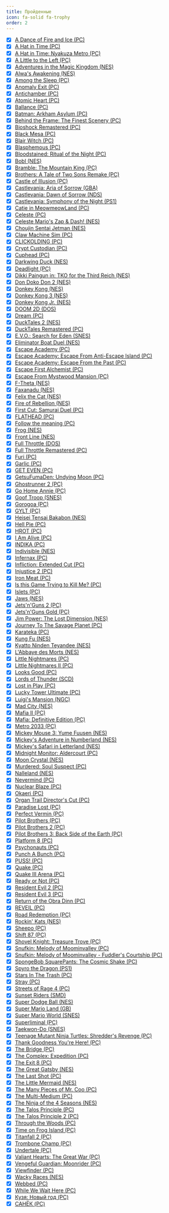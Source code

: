 ```yaml
---
title: Пройденные
icon: fa-solid fa-trophy
order: 2
---
```


+ [x] [A Dance of Fire and Ice (PC)](/tags/a-dance-of-fire-and-ice-pc)
+ [x] [A Hat in Time (PC)](/tags/a-hat-in-time-pc)
+ [x] [A Hat in Time: Nyakuza Metro (PC)](/tags/a-hat-in-time-nyakuza-metro-pc)
+ [x] [A Little to the Left (PC)](/tags/a-little-to-the-left-pc)
+ [x] [Adventures in the Magic Kingdom (NES)](/tags/adventures-in-the-magic-kingdom-nes)
+ [x] [Alwa's Awakening (NES)](/tags/alwa-s-awakening-nes)
+ [x] [Among the Sleep (PC)](/tags/among-the-sleep-pc)
+ [x] [Anomaly Exit (PC)](/tags/anomaly-exit-pc)
+ [x] [Antichamber (PC)](/tags/antichamber-pc)
+ [x] [Atomic Heart (PC)](/tags/atomic-heart-pc)
+ [x] [Ballance (PC)](/tags/ballance-pc)
+ [x] [Batman: Arkham Asylum (PC)](/tags/batman-arkham-asylum-pc)
+ [x] [Behind the Frame: The Finest Scenery (PC)](/tags/behind-the-frame-the-finest-scenery-pc)
+ [x] [Bioshock Remastered (PC)](/tags/bioshock-remastered-pc)
+ [x] [Black Mesa (PC)](/tags/black-mesa-pc)
+ [x] [Blair Witch (PC)](/tags/blair-witch-pc)
+ [x] [Blasphemous (PC)](/tags/blasphemous-pc)
+ [x] [Bloodstained: Ritual of the Night (PC)](/tags/bloodstained-ritual-of-the-night-pc)
+ [x] [Bobl (NES)](/tags/bobl-nes)
+ [x] [Bramble: The Mountain King (PC)](/tags/bramble-the-mountain-king-pc)
+ [x] [Brothers: A Tale of Two Sons Remake (PC)](/tags/brothers-a-tale-of-two-sons-remake-pc)
+ [x] [Castle of Illusion (PC)](/tags/castle-of-illusion-pc)
+ [x] [Castlevania: Aria of Sorrow (GBA)](/tags/castlevania-aria-of-sorrow-gba)
+ [x] [Castlevania: Dawn of Sorrow (NDS)](/tags/castlevania-dawn-of-sorrow-nds)
+ [x] [Castlevania: Symphony of the Night (PS1)](/tags/castlevania-symphony-of-the-night-ps1)
+ [x] [Catie in MeowmeowLand (PC)](/tags/catie-in-meowmeowland-pc)
+ [x] [Celeste (PC)](/tags/celeste-pc)
+ [x] [Celeste Mario's Zap & Dash! (NES)](/tags/celeste-mario-s-zap-dash-nes)
+ [x] [Choujin Sentai Jetman (NES)](/tags/choujin-sentai-jetman-nes)
+ [x] [Claw Machine Sim (PC)](/tags/claw-machine-sim-pc)
+ [x] [CLICKOLDING (PC)](/tags/clickolding-pc)
+ [x] [Crypt Custodian (PC)](/tags/crypt-custodian-pc)
+ [x] [Cuphead (PC)](/tags/cuphead-pc)
+ [x] [Darkwing Duck (NES)](/tags/darkwing-duck-nes)
+ [x] [Deadlight (PC)](/tags/deadlight-pc)
+ [x] [Dikki Paingun in: TKO for the Third Reich (NES)](/tags/dikki-paingun-in-tko-for-the-third-reich-nes)
+ [x] [Don Doko Don 2 (NES)](/tags/don-doko-don-2-nes)
+ [x] [Donkey Kong (NES)](/tags/donkey-kong-nes)
+ [x] [Donkey Kong 3 (NES)](/tags/donkey-kong-3-nes)
+ [x] [Donkey Kong Jr. (NES)](/tags/donkey-kong-jr-nes)
+ [x] [DOOM 2D (DOS)](/tags/doom-2d-dos)
+ [x] [Dream (PC)](/tags/dream-pc)
+ [x] [DuckTales 2 (NES)](/tags/ducktales-2-nes)
+ [x] [DuckTales Remastered (PC)](/tags/ducktales-remastered-pc)
+ [x] [E.V.O.: Search for Eden (SNES)](/tags/e-v-o-search-for-eden-snes)
+ [x] [Eliminator Boat Duel (NES)](/tags/eliminator-boat-duel-nes)
+ [x] [Escape Academy (PC)](/tags/escape-academy-pc)
+ [x] [Escape Academy: Escape From Anti-Escape Island (PC)](/tags/escape-academy-escape-from-anti-escape-island-pc)
+ [x] [Escape Academy: Escape From the Past (PC)](/tags/escape-academy-escape-from-the-past-pc)
+ [x] [Escape First Alchemist (PC)](/tags/escape-first-alchemist-pc)
+ [x] [Escape From Mystwood Mansion (PC)](/tags/escape-from-mystwood-mansion-pc)
+ [x] [F-Theta (NES)](/tags/f-theta-nes)
+ [x] [Faxanadu (NES)](/tags/faxanadu-nes)
+ [x] [Felix the Cat (NES)](/tags/felix-the-cat-nes)
+ [x] [Fire of Rebellion (NES)](/tags/fire-of-rebellion-nes)
+ [x] [First Cut: Samurai Duel (PC)](/tags/first-cut-samurai-duel-pc)
+ [x] [FLATHEAD (PC)](/tags/flathead-pc)
+ [x] [Follow the meaning (PC)](/tags/follow-the-meaning-pc)
+ [x] [Frog (NES)](/tags/frog-nes)
+ [x] [Front Line (NES)](/tags/front-line-nes)
+ [x] [Full Throttle (DOS)](/tags/full-throttle-dos)
+ [x] [Full Throttle Remastered (PC)](/tags/full-throttle-remastered-pc)
+ [x] [Furi (PC)](/tags/furi-pc)
+ [x] [Garlic (PC)](/tags/garlic-pc)
+ [x] [GET EVEN (PC)](/tags/get-even-pc)
+ [x] [GetsuFumaDen: Undying Moon (PC)](/tags/getsufumaden-undying-moon-pc)
+ [x] [Ghostrunner 2 (PC)](/tags/ghostrunner-2-pc)
+ [x] [Go Home Annie (PC)](/tags/go-home-annie-pc)
+ [x] [Goof Troop (SNES)](/tags/goof-troop-snes)
+ [x] [Gorogoa (PC)](/tags/gorogoa-pc)
+ [x] [GYLT (PC)](/tags/gylt-pc)
+ [x] [Heisei Tensai Bakabon (NES)](/tags/heisei-tensai-bakabon-nes)
+ [x] [Hell Pie (PC)](/tags/hell-pie-pc)
+ [x] [HROT (PC)](/tags/hrot-pc)
+ [x] [I Am Alive (PC)](/tags/i-am-alive-pc)
+ [x] [INDIKA (PC)](/tags/indika-pc)
+ [x] [Indivisible (NES)](/tags/indivisible-nes)
+ [x] [Infernax (PC)](/tags/infernax-pc)
+ [x] [Infliction: Extended Cut (PC)](/tags/infliction-extended-cut-pc)
+ [x] [Injustice 2 (PC)](/tags/injustice-2-pc)
+ [x] [Iron Meat (PC)](/tags/iron-meat-pc)
+ [x] [Is this Game Trying to Kill Me? (PC)](/tags/is-this-game-trying-to-kill-me-pc)
+ [x] [Islets (PC)](/tags/islets-pc)
+ [x] [Jaws (NES)](/tags/jaws-nes)
+ [x] [Jets'n'Guns 2 (PC)](/tags/jets-n-guns-2-pc)
+ [x] [Jets'n'Guns Gold (PC)](/tags/jets-n-guns-gold-pc)
+ [x] [Jim Power: The Lost Dimension (NES)](/tags/jim-power-the-lost-dimension-nes)
+ [x] [Journey To The Savage Planet (PC)](/tags/journey-to-the-savage-planet-pc)
+ [x] [Karateka (PC)](/tags/karateka-pc)
+ [x] [Kung Fu (NES)](/tags/kung-fu-nes)
+ [x] [Kyatto Ninden Teyandee (NES)](/tags/kyatto-ninden-teyandee-nes)
+ [x] [L'Abbaye des Morts (NES)](/tags/l-abbaye-des-morts-nes)
+ [x] [Little Nightmares (PC)](/tags/little-nightmares-pc)
+ [x] [Little Nightmares II (PC)](/tags/little-nightmares-ii-pc)
+ [x] [Looks Good (PC)](/tags/looks-good-pc)
+ [x] [Lords of Thunder (SCD)](/tags/lords-of-thunder-scd)
+ [x] [Lost in Play (PC)](/tags/lost-in-play-pc)
+ [x] [Lucky Tower Ultimate (PC)](/tags/lucky-tower-ultimate-pc)
+ [x] [Luigi's Mansion (NGC)](/tags/luigi-s-mansion-ngc)
+ [x] [Mad City (NES)](/tags/mad-city-nes)
+ [x] [Mafia II (PC)](/tags/mafia-ii-pc)
+ [x] [Mafia: Definitive Edition (PC)](/tags/mafia-definitive-edition-pc)
+ [x] [Metro 2033 (PC)](/tags/metro-2033-pc)
+ [x] [Mickey Mouse 3: Yume Fuusen (NES)](/tags/mickey-mouse-3-yume-fuusen-nes)
+ [x] [Mickey's Adventure in Numberland (NES)](/tags/mickey-s-adventure-in-numberland-nes)
+ [x] [Mickey's Safari in Letterland (NES)](/tags/mickey-s-safari-in-letterland-nes)
+ [x] [Midnight Monitor: Aldercourt (PC)](/tags/midnight-monitor-aldercourt-pc)
+ [x] [Moon Crystal (NES)](/tags/moon-crystal-nes)
+ [x] [Murdered: Soul Suspect (PC)](/tags/murdered-soul-suspect-pc)
+ [x] [Nalleland (NES)](/tags/nalleland-nes)
+ [x] [Nevermind (PC)](/tags/nevermind-pc)
+ [x] [Nuclear Blaze (PC)](/tags/nuclear-blaze-pc)
+ [x] [Okaeri (PC)](/tags/okaeri-pc)
+ [x] [Organ Trail Director's Cut (PC)](/tags/organ-trail-director-s-cut-pc)
+ [x] [Paradise Lost (PC)](/tags/paradise-lost-pc)
+ [x] [Perfect Vermin (PC)](/tags/perfect-vermin-pc)
+ [x] [Pilot Brothers (PC)](/tags/pilot-brothers-pc)
+ [x] [Pilot Brothers 2 (PC)](/tags/pilot-brothers-2-pc)
+ [x] [Pilot Brothers 3: Back Side of the Earth (PC)](/tags/pilot-brothers-3-back-side-of-the-earth-pc)
+ [x] [Platform 8 (PC)](/tags/platform-8-pc)
+ [x] [Psychonauts (PC)](/tags/psychonauts-pc)
+ [x] [Punch A Bunch (PC)](/tags/punch-a-bunch-pc)
+ [x] [PUSS! (PC)](/tags/puss-pc)
+ [x] [Quake (PC)](/tags/quake-pc)
+ [x] [Quake III Arena (PC)](/tags/quake-iii-arena-pc)
+ [x] [Ready or Not (PC)](/tags/ready-or-not-pc)
+ [x] [Resident Evil 2 (PC)](/tags/resident-evil-2-pc)
+ [x] [Resident Evil 3 (PC)](/tags/resident-evil-3-pc)
+ [x] [Return of the Obra Dinn (PC)](/tags/return-of-the-obra-dinn-pc)
+ [x] [REVEIL (PC)](/tags/reveil-pc)
+ [x] [Road Redemption (PC)](/tags/road-redemption-pc)
+ [x] [Rockin' Kats (NES)](/tags/rockin-kats-nes)
+ [x] [Sheepo (PC)](/tags/sheepo-pc)
+ [x] [Shift 87 (PC)](/tags/shift-87-pc)
+ [x] [Shovel Knight: Treasure Trove (PC)](/tags/shovel-knight-treasure-trove-pc)
+ [x] [Snufkin: Melody of Moominvalley (PC)](/tags/snufkin-melody-of-moominvalley-pc)
+ [x] [Snufkin: Melody of Moominvalley - Fuddler's Courtship (PC)](/tags/snufkin-melody-of-moominvalley-fuddler-s-courtship-pc)
+ [x] [SpongeBob SquarePants: The Cosmic Shake (PC)](/tags/spongebob-squarepants-the-cosmic-shake-pc)
+ [x] [Spyro the Dragon (PS1)](/tags/spyro-the-dragon-ps1)
+ [x] [Stars In The Trash (PC)](/tags/stars-in-the-trash-pc)
+ [x] [Stray (PC)](/tags/stray-pc)
+ [x] [Streets of Rage 4 (PC)](/tags/streets-of-rage-4-pc)
+ [x] [Sunset Riders (SMD)](/tags/sunset-riders-smd)
+ [x] [Super Dodge Ball (NES)](/tags/super-dodge-ball-nes)
+ [x] [Super Mario Land (GB)](/tags/super-mario-land-gb)
+ [x] [Super Mario World (SNES)](/tags/super-mario-world-snes)
+ [x] [Superliminal (PC)](/tags/superliminal-pc)
+ [x] [Taekwon-Do (SNES)](/tags/taekwon-do-snes)
+ [x] [Teenage Mutant Ninja Turtles: Shredder's Revenge (PC)](/tags/teenage-mutant-ninja-turtles-shredder-s-revenge-pc)
+ [x] [Thank Goodness You're Here! (PC)](/tags/thank-goodness-you-re-here-pc)
+ [x] [The Bridge (PC)](/tags/the-bridge-pc)
+ [x] [The Complex: Expedition (PC)](/tags/the-complex-expedition-pc)
+ [x] [The Exit 8 (PC)](/tags/the-exit-8-pc)
+ [x] [The Great Gatsby (NES)](/tags/the-great-gatsby-nes)
+ [x] [The Last Shot (PC)](/tags/the-last-shot-pc)
+ [x] [The Little Mermaid (NES)](/tags/the-little-mermaid-nes)
+ [x] [The Many Pieces of Mr. Coo (PC)](/tags/the-many-pieces-of-mr-coo-pc)
+ [x] [The Multi-Medium (PC)](/tags/the-multi-medium-pc)
+ [x] [The Ninja of the 4 Seasons (NES)](/tags/the-ninja-of-the-4-seasons-nes)
+ [x] [The Talos Principle (PC)](/tags/the-talos-principle-pc)
+ [x] [The Talos Principle 2 (PC)](/tags/the-talos-principle-2-pc)
+ [x] [Through the Woods (PC)](/tags/through-the-woods-pc)
+ [x] [Time on Frog Island (PC)](/tags/time-on-frog-island-pc)
+ [x] [Titanfall 2 (PC)](/tags/titanfall-2-pc)
+ [x] [Trombone Champ (PC)](/tags/trombone-champ-pc)
+ [x] [Undertale (PC)](/tags/undertale-pc)
+ [x] [Valiant Hearts: The Great War (PC)](/tags/valiant-hearts-the-great-war-pc)
+ [x] [Vengeful Guardian: Moonrider (PC)](/tags/vengeful-guardian-moonrider-pc)
+ [x] [Viewfinder (PC)](/tags/viewfinder-pc)
+ [x] [Wacky Races (NES)](/tags/wacky-races-nes)
+ [x] [Webbed (PC)](/tags/webbed-pc)
+ [x] [While We Wait Here (PC)](/tags/while-we-wait-here-pc)
+ [x] [Кузя: Новый год (PC)](/tags/кузя-новый-год-pc)
+ [x] [САНЁК (PC)](/tags/санёк-pc)
